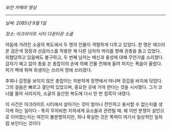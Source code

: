 _보안 카메라 영상_

---

_날짜: 2085년 9월 1일_

_장소: 아크라이트 시티 다운타운 소굴_

어둠에 가려진 소굴의 복도에서 두 명의 인물이 격렬하게 다투고 있었다. 한 명은 매끄러운 검은색 정장과 선글라스를 착용한 채 다른 남자의 머리를 향해 권총을 들고 있었다. 위협당하고 있음에도 불구하고, 두 번째 남자는 배신과 충성에 대해 무언가를 소리쳤다. 갑자기 예고 없이 총을 쏜 총잡이의 손에 의해 건물 전체에 울려 퍼지는 폭음이 울렸다. 피가 벽에 튀며 희생자는 쓰러져 땅에 쓰러졌다.

후회나 감정을 보이지 않은 총잡이는 차분하게 장면에서 떠나며 장갑을 바지에 닦았다. 그의 걸음은 빠르고 결단력 있었으며, 중요한 곳에 가야 한다는 것을 시사했다. 그가 코너를 돌아 사라지자, 소굴의 음산한 복도에 다시 한 번 침묵이 내렸다.

이 사건은 아크라이트 시티에서 살아가는 것이 얼마나 잔인하고 용서할 수 없는지를 생각케 하는 일이다 - 특히 무자비한 지하세계 요소들과 관련될 때. 왜 이번 분쟁이 살인으로 이어졌는지는 여전히 불분명하지만, 하나 확실한 것은 폭력이 여기서 일상적인 일처럼 보인다는 것이다
